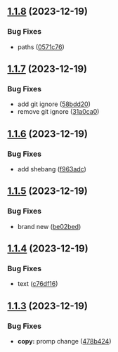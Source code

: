 ## [1.1.8](https://github.com/static-login/static-login-cli/compare/v1.1.7...v1.1.8) (2023-12-19)


### Bug Fixes

* paths ([0571c76](https://github.com/static-login/static-login-cli/commit/0571c76a0db44c0a53af6e5e0496a63408ea5305))

## [1.1.7](https://github.com/static-login/static-login-cli/compare/v1.1.6...v1.1.7) (2023-12-19)


### Bug Fixes

* add git ignore ([58bdd20](https://github.com/static-login/static-login-cli/commit/58bdd20698b7c5ea8c551f6dad8faeaf41dd40b7))
* remove git ignore ([31a0ca0](https://github.com/static-login/static-login-cli/commit/31a0ca07098986feccddafdd5054896e7d142a3e))

## [1.1.6](https://github.com/static-login/static-login-cli/compare/v1.1.5...v1.1.6) (2023-12-19)


### Bug Fixes

* add shebang ([f963adc](https://github.com/static-login/static-login-cli/commit/f963adc7690439317b4949e48a8b34f2a9c884c0))

## [1.1.5](https://github.com/static-login/static-login-cli/compare/v1.1.4...v1.1.5) (2023-12-19)


### Bug Fixes

* brand new ([be02bed](https://github.com/static-login/static-login-cli/commit/be02bed00346549e9f4357e216d1237475001685))

## [1.1.4](https://github.com/static-login/static-login-cli/compare/v1.1.3...v1.1.4) (2023-12-19)


### Bug Fixes

* text ([c76df16](https://github.com/static-login/static-login-cli/commit/c76df166ca006bf57aa56a4429300546792ba321))

## [1.1.3](https://github.com/static-login/static-login-cli/compare/v1.1.2...v1.1.3) (2023-12-19)


### Bug Fixes

* **copy:** promp change ([478b424](https://github.com/static-login/static-login-cli/commit/478b4243c01264f4cf5c09ffb95c424b8c2d50ba))
